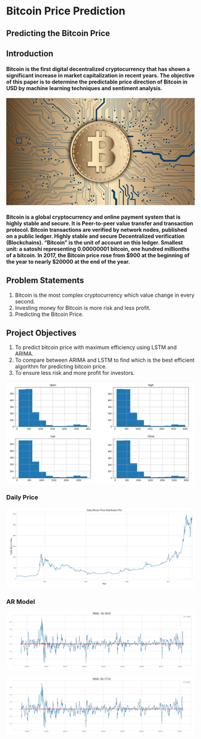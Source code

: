 # Bitcoin Price Prediction
## Predicting the Bitcoin Price

## Introduction
#### Bitcoin is the first digital decentralized cryptocurrency that has shown a significant increase in market capitalization in recent years. The objective of this paper is to determine the predictable price direction of Bitcoin in USD by machine learning techniques and sentiment analysis.

![](https://github.com/ShivankUdayawal/Bitcoin-Pric-Predic/blob/main/Data%20Visualization/01.png)

#### Bitcoin is a global cryptocurrency and online payment system that is highly stable and secure. It is Peer-to-peer value transfer and transaction protocol. Bitcoin transactions are verified by network nodes, published on a public ledger. Highly stable and secure Decentralized verification (Blockchains). “Bitcoin” is the unit of account on this ledger. Smallest unit: a satoshi representing 0.00000001 bitcoin, one hundred millionths of a bitcoin. In 2017, the Bitcoin price rose from $900 at the beginning of the year to nearly $20000 at the end of the year.


## Problem Statements
   1. Bitcoin is the most complex cryptocurrency which value change in every second.
   2. Investing money for Bitcoin is more risk and less profit.
   3. Predicting the Bitcoin Price.

## Project Objectives
  1. To predict bitcoin price with maximum efficiency using LSTM and ARIMA.
  2. To compare between ARIMA and LSTM to find which is the best efficient algorithm for predicting bitcoin price.
  3. To ensure less risk and more profit for investors.
 
 
 ![](https://github.com/ShivankUdayawal/Bitcoin-Pric-Predic/blob/main/Data%20Visualization/1.jpg)
 
 ### Daily Price 
 ![](https://github.com/ShivankUdayawal/Bitcoin-Pric-Predic/blob/main/Data%20Visualization/2.jpg)
 
 ### AR Model
 ![](https://github.com/ShivankUdayawal/Bitcoin-Pric-Predic/blob/main/Data%20Visualization/20.jpg)
 
 ![](https://github.com/ShivankUdayawal/Bitcoin-Pric-Predic/blob/main/Data%20Visualization/21.jpg)
